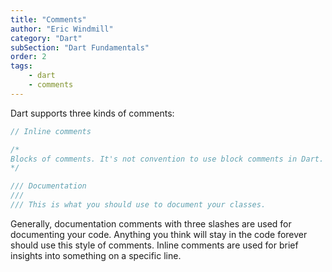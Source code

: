 ```yaml
---
title: "Comments"
author: "Eric Windmill"
category: "Dart"
subSection: "Dart Fundamentals"
order: 2
tags:
    - dart
    - comments
---
```


Dart supports three kinds of comments:

```dart
// Inline comments

/*
Blocks of comments. It's not convention to use block comments in Dart.
*/

/// Documentation
///
/// This is what you should use to document your classes.
```

Generally, documentation comments with three slashes are used for documenting your code. Anything you think will stay in the code forever should use this style of comments. Inline comments are used for brief insights into something on a specific line.
